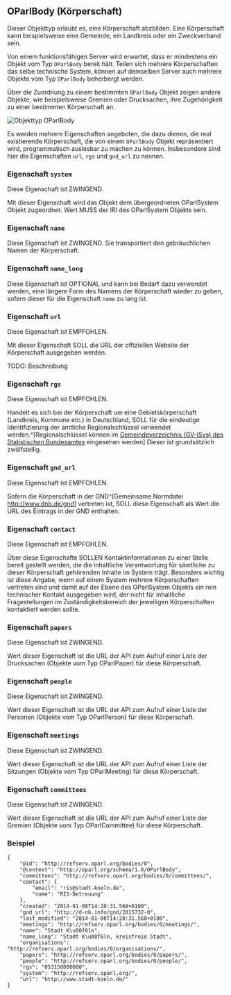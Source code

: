 OParlBody (Körperschaft)
------------------------

Dieser Objekttyp erlaubt es, eine Körperschaft abzbilden. Eine Körperschaft
kann beispielsweise eine Gemeinde, ein Landkreis oder ein Zweckverband sein.

Von einem funktionsfähigen Server wird erwartet, dass er mindestens
ein Objekt vom Typ `OParlBody` bereit hält. Teilen sich mehrere Körperschaften
das selbe technische System, können auf demselben Server auch mehrere
Objekte vom Typ `OParlBody` beherbergt werden.

Über die Zuordnung zu einem bestimmten `OParlBody` Objekt zeigen andere
Objekte, wie beispielsweise Gremien oder Drucksachen, ihre Zugehörigkeit
zu einer bestimmten Körperschaft an.

![Objekttyp OParlBody](images/datenmodell_koerperschaft.png)

Es werden mehrere Eigenschaften angeboten, die dazu dienen, die real
existierende Körperschaft, die von einem `OParlBody` Objekt repräsentiert
wird, programmatisch auslesbar zu machen zu können. Insbesondere sind hier
die Eigenschaften `url`, `rgs` und `gnd_url` zu nennen.

### Eigenschaft `system`

Diese Eigenschaft ist ZWINGEND.

Mit dieser Eigenschaft wird das Objekt dem übergeordneten OParlSystem Objekt zugeordnet. Wert MUSS der IRI des OParlSystem Objekts sein.

### Eigenschaft `name`

Diese Eigenschaft ist ZWINGEND. Sie transportiert den gebräuchlichen Namen der Körperschaft.

### Eigenschaft `name_long`

Diese Eigenschaft ist OPTIONAL und kann bei Bedarf dazu verwendet werden, eine längere Form
des Namens der Körperschaft wieder zu geben, sofern dieser für die Eigenschaft `name` zu lang
ist.

### Eigenschaft `url`

Diese Eigenschaft ist EMPFOHLEN.

Mit dieser Eigenschaft SOLL die URL der offiziellen Website der Körperschaft
ausgegeben werden.

TODO: Beschreibung

### Eigenschaft `rgs`

Diese Eigenschaft ist EMPFOHLEN.

Handelt es sich bei der Körperschaft um eine Gebietskörperschaft
(Landkreis, Kommune etc.) in Deutschland, SOLL für die eindeutige
Identifizierung der amtliche Regionalschlüssel verwendet werden.^[Regionalschlüssel können im [Gemeindeverzeichnis (GV-ISys) des Statistischen Bundesamtes](https://www.destatis.de/DE/ZahlenFakten/LaenderRegionen/Regionales/Gemeindeverzeichnis/Gemeindeverzeichnis.html) eingesehen werden]
Dieser ist grundsätzlich zwölfstellig.

### Eigenschaft `gnd_url`

Diese Eigenschaft ist EMPFOHLEN.

Sofern die Körperschaft in der GND^[Gemeinsame Normdatei <http://www.dnb.de/gnd>] vertreten ist, SOLL diese Eigenschaft
als Wert die URL des Eintrags in der GND enthalten.

### Eigenschaft `contact`

Diese Eigenschaft ist EMPFOHLEN.

Über diese Eigenschafte SOLLEN Kontaktinformationen zu einer Stelle bereit
gestellt werden, die die inhaltliche Verantwortung für sämtliche zu dieser
Körperschaft gehörenden Inhalte im System trägt. Besonders wichtig ist diese
Angabe, wenn auf einem System mehrere Körperschaften vertreten sind und damit
auf der Ebene des OParlSystem Objekts ein rein technischer Kontakt ausgegeben
wird, der nicht für inhaltliche Fragestellungen im Zuständigkeitsbereich der
jeweiligen Körperschaften kontaktiert werden sollte.

### Eigenschaft `papers`

Diese Eigenschaft ist ZWINGEND.

Wert dieser Eigenschaft ist die URL der API zum Aufruf einer Liste der
Drucksachen (Objekte vom Typ OParlPaper) für diese Körperschaft.

### Eigenschaft `people`

Diese Eigenschaft ist ZWINGEND.

Wert dieser Eigenschaft ist die URL der API zum Aufruf einer Liste der
Personen (Objekte vom Typ OParlPerson) für diese Körperschaft.

### Eigenschaft `meetings`

Diese Eigenschaft ist ZWINGEND.

Wert dieser Eigenschaft ist die URL der API zum Aufruf einer Liste der
Sitzungen (Objekte vom Typ OParlMeeting) für diese Körperschaft.

### Eigenschaft `committees`

Diese Eigenschaft ist ZWINGEND.

Wert dieser Eigenschaft ist die URL der API zum Aufruf einer Liste der
Gremien (Objekte vom Typ OParlCommittee) für diese Körperschaft.


### Beispiel

~~~~~  {#oparlbody_ex1 .json}
{
    "@id": "http://refserv.oparl.org/bodies/0",
    "@context": "http://oparl.org/schema/1.0/OParlBody",
    "committees": "http://refserv.oparl.org/bodies/0/committees/",
    "contact": {
        "email": "ris@stadt-koeln.de",
        "name": "RIS-Betreuung"
    }, 
    "created": "2014-01-08T14:28:31.568+0100",
    "gnd_url": "http://d-nb.info/gnd/2015732-0",
    "last_modified": "2014-01-08T14:28:31.568+0100",
    "meetings": "http://refserv.oparl.org/bodies/0/meetings/",
    "name": "Stadt K\u00f6ln",
    "name_long": "Stadt K\u00f6ln, kreisfreie Stadt",
    "organisations": "http://refserv.oparl.org/bodies/0/organisations/",
    "papers": "http://refserv.oparl.org/bodies/0/papers/",
    "people": "http://refserv.oparl.org/bodies/0/people/",
    "rgs": "053150000000",
    "system": "http://refserv.oparl.org/",
    "url": "http://www.stadt-koeln.de/"
}
~~~~~


